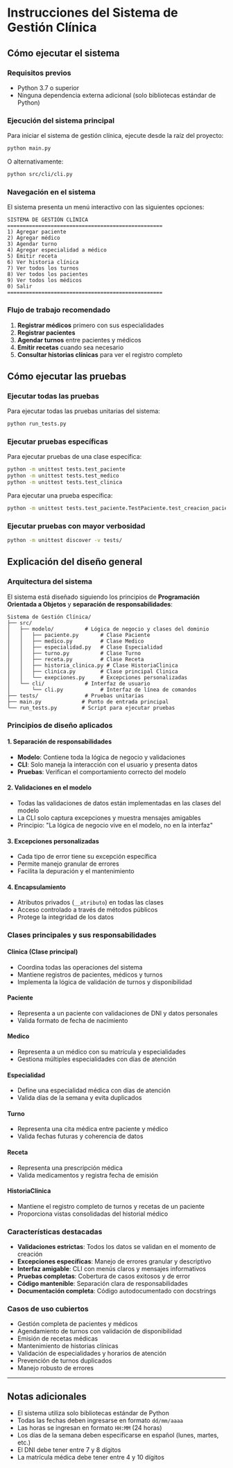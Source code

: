 # Instrucciones del Sistema de Gestión Clínica

## Cómo ejecutar el sistema

### Requisitos previos
- Python 3.7 o superior
- Ninguna dependencia externa adicional (solo bibliotecas estándar de Python)

### Ejecución del sistema principal

Para iniciar el sistema de gestión clínica, ejecute desde la raíz del proyecto:

```bash
python main.py
```

O alternativamente:

```bash
python src/cli/cli.py
```

### Navegación en el sistema

El sistema presenta un menú interactivo con las siguientes opciones:

```
SISTEMA DE GESTIÓN CLÍNICA
==================================================
1) Agregar paciente
2) Agregar médico
3) Agendar turno
4) Agregar especialidad a médico
5) Emitir receta
6) Ver historia clínica
7) Ver todos los turnos
8) Ver todos los pacientes
9) Ver todos los médicos
0) Salir
==================================================
```

### Flujo de trabajo recomendado

1. **Registrar médicos** primero con sus especialidades
2. **Registrar pacientes**
3. **Agendar turnos** entre pacientes y médicos
4. **Emitir recetas** cuando sea necesario
5. **Consultar historias clínicas** para ver el registro completo

## Cómo ejecutar las pruebas

### Ejecutar todas las pruebas

Para ejecutar todas las pruebas unitarias del sistema:

```bash
python run_tests.py
```

### Ejecutar pruebas específicas

Para ejecutar pruebas de una clase específica:

```bash
python -m unittest tests.test_paciente
python -m unittest tests.test_medico
python -m unittest tests.test_clinica
```

Para ejecutar una prueba específica:

```bash
python -m unittest tests.test_paciente.TestPaciente.test_creacion_paciente_exitosa
```

### Ejecutar pruebas con mayor verbosidad

```bash
python -m unittest discover -v tests/
```

## Explicación del diseño general

### Arquitectura del sistema

El sistema está diseñado siguiendo los principios de **Programación Orientada a Objetos** y **separación de responsabilidades**:

```
Sistema de Gestión Clínica/
├── src/
│   ├── modelo/          # Lógica de negocio y clases del dominio
│   │   ├── paciente.py       # Clase Paciente
│   │   ├── medico.py         # Clase Medico
│   │   ├── especialidad.py   # Clase Especialidad
│   │   ├── turno.py          # Clase Turno
│   │   ├── receta.py         # Clase Receta
│   │   ├── historia_clinica.py # Clase HistoriaClinica
│   │   ├── clinica.py        # Clase principal Clinica
│   │   └── exepciones.py     # Excepciones personalizadas
│   └── cli/             # Interfaz de usuario
│       └── cli.py            # Interfaz de línea de comandos
├── tests/               # Pruebas unitarias
├── main.py             # Punto de entrada principal
└── run_tests.py        # Script para ejecutar pruebas
```

### Principios de diseño aplicados

#### 1. **Separación de responsabilidades**
- **Modelo**: Contiene toda la lógica de negocio y validaciones
- **CLI**: Solo maneja la interacción con el usuario y presenta datos
- **Pruebas**: Verifican el comportamiento correcto del modelo

#### 2. **Validaciones en el modelo**
- Todas las validaciones de datos están implementadas en las clases del modelo
- La CLI solo captura excepciones y muestra mensajes amigables
- Principio: "La lógica de negocio vive en el modelo, no en la interfaz"

#### 3. **Excepciones personalizadas**
- Cada tipo de error tiene su excepción específica
- Permite manejo granular de errores
- Facilita la depuración y el mantenimiento

#### 4. **Encapsulamiento**
- Atributos privados (`__atributo`) en todas las clases
- Acceso controlado a través de métodos públicos
- Protege la integridad de los datos

### Clases principales y sus responsabilidades

#### **Clinica** (Clase principal)
- Coordina todas las operaciones del sistema
- Mantiene registros de pacientes, médicos y turnos
- Implementa la lógica de validación de turnos y disponibilidad

#### **Paciente**
- Representa a un paciente con validaciones de DNI y datos personales
- Valida formato de fecha de nacimiento

#### **Medico**
- Representa a un médico con su matrícula y especialidades
- Gestiona múltiples especialidades con días de atención

#### **Especialidad**
- Define una especialidad médica con días de atención
- Valida días de la semana y evita duplicados

#### **Turno**
- Representa una cita médica entre paciente y médico
- Valida fechas futuras y coherencia de datos

#### **Receta**
- Representa una prescripción médica
- Valida medicamentos y registra fecha de emisión

#### **HistoriaClinica**
- Mantiene el registro completo de turnos y recetas de un paciente
- Proporciona vistas consolidadas del historial médico

### Características destacadas

- **Validaciones estrictas**: Todos los datos se validan en el momento de creación
- **Excepciones específicas**: Manejo de errores granular y descriptivo
- **Interfaz amigable**: CLI con menús claros y mensajes informativos
- **Pruebas completas**: Cobertura de casos exitosos y de error
- **Código mantenible**: Separación clara de responsabilidades
- **Documentación completa**: Código autodocumentado con docstrings

### Casos de uso cubiertos

- Gestión completa de pacientes y médicos
- Agendamiento de turnos con validación de disponibilidad
- Emisión de recetas médicas
- Mantenimiento de historias clínicas
- Validación de especialidades y horarios de atención
- Prevención de turnos duplicados
- Manejo robusto de errores

---

## Notas adicionales

- El sistema utiliza solo bibliotecas estándar de Python
- Todas las fechas deben ingresarse en formato `dd/mm/aaaa`
- Las horas se ingresan en formato `HH:MM` (24 horas)
- Los días de la semana deben especificarse en español (lunes, martes, etc.)
- El DNI debe tener entre 7 y 8 dígitos
- La matrícula médica debe tener entre 4 y 10 dígitos 